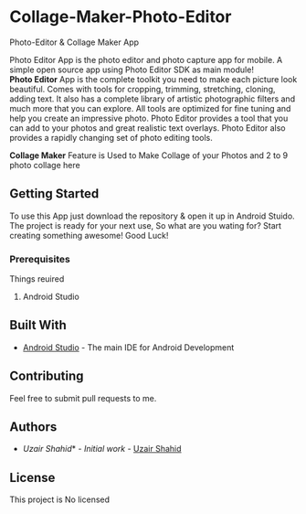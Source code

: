 # Collage-Maker-Photo-Editor
Photo-Editor & Collage Maker App

Photo Editor App is the photo editor and photo capture app for mobile.
A simple open source app using Photo Editor SDK as main module!
<br>
<b>Photo Editor</b> App is the complete toolkit you need to make each picture look beautiful. Comes with tools for cropping, trimming, stretching, cloning, adding text. It also has a complete library of artistic photographic filters and much more that you can explore. All tools are optimized for fine tuning and help you create an impressive photo. Photo Editor provides a tool that you can add to your photos and great realistic text overlays. Photo Editor also provides a rapidly changing set of photo editing tools.

<b>Collage Maker</b> Feature is Used to Make Collage of your Photos and  2 to 9 photo collage here

## Getting Started

To use this App just download the repository & open it up in Android Stuido. The project is ready for your next use, So what are 
you wating for? Start creating something awesome! Good Luck!

### Prerequisites

Things reuired<br>
1. Android Studio


## Built With

* [Android Studio](https://developer.android.com/studio/index.html) - The main IDE for Android Development

## Contributing

Feel free to submit pull requests to me.


## Authors

* *Uzair Shahid** - *Initial work* - [Uzair Shahid](https://github.com/mirzauzairshahid)


## License

This project is No licensed






